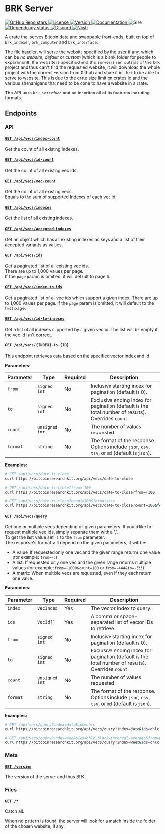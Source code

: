 # BRK Server

<p align="left">
  <a href="https://github.com/bitcoinresearchkit/brk">
    <img alt="GitHub Repo stars" src="https://img.shields.io/github/stars/bitcoinresearchkit/brk?style=social">
  </a>
  <a href="https://github.com/bitcoinresearchkit/brk/blob/main/LICENSE.md">
    <img src="https://img.shields.io/crates/l/brk" alt="License" />
  </a>
  <a href="https://crates.io/crates/brk_server">
    <img src="https://img.shields.io/crates/v/brk_server" alt="Version" />
  </a>
  <a href="https://docs.rs/brk_server">
    <img src="https://img.shields.io/docsrs/brk_server" alt="Documentation" />
  </a>
  <img src="https://img.shields.io/crates/size/brk_server" alt="Size" />
  <a href="https://deps.rs/crate/brk_server">
    <img src="https://deps.rs/crate/brk_server/latest/status.svg" alt="Dependency status">
  </a>
  <a href="https://discord.gg/HaR3wpH3nr">
    <img src="https://img.shields.io/discord/1350431684562124850?label=discord" alt="Discord" />
  </a>
  <a href="https://primal.net/p/nprofile1qqsfw5dacngjlahye34krvgz7u0yghhjgk7gxzl5ptm9v6n2y3sn03sqxu2e6">
    <img src="https://img.shields.io/badge/nostr-purple?link=https%3A%2F%2Fprimal.net%2Fp%2Fnprofile1qqsfw5dacngjlahye34krvgz7u0yghhjgk7gxzl5ptm9v6n2y3sn03sqxu2e6" alt="Nostr" />
  </a>
</p>

A crate that serves Bitcoin data and swappable front-ends, built on top of `brk_indexer`, `brk_computer` and `brk_interface`.

The file handler, will serve the website specified by the user if any, which can be *no website*, *default* or *custom* (which is a blank folder for people to experiment). If a website is specified and the server is ran outside of the brk project and thus can't find the requested website, it will download the whole project with the correct version from Github and store it in `.brk` to be able to serve to website. This is due to the crate size limit on [crates.io](https://crates.io) and the various shenanigans that need to be done to have a website in a crate.

The API uses `brk_interface` and so inherites all of its features including formats.

## Endpoints

### API

#### [`GET /api/vecs/index-count`](https://bitcoinresearchkit.org/api/vecs/index-count)

Get the count of all existing indexes.

#### [`GET /api/vecs/id-count`](https://bitcoinresearchkit.org/api/vecs/id-count)

Get the count of all existing vec ids.

#### [`GET /api/vecs/vec-count`](https://bitcoinresearchkit.org/api/vecs/vec-count)

Get the count of all existing vecs. \
Equals to the sum of supported Indexes of each vec id.

#### [`GET /api/vecs/indexes`](https://bitcoinresearchkit.org/api/vecs/indexes)

Get the list of all existing indexes.

#### [`GET /api/vecs/accepted-indexes`](https://bitcoinresearchkit.org/api/vecs/accepted-indexes)

Get an object which has all existing indexes as keys and a list of their accepted variants as values.

#### [`GET /api/vecs/ids`](https://bitcoinresearchkit.org/api/vecs/ids)

Get a paginated list of all existing vec ids. \
There are up to 1,000 values per page. \
If the `page` param is omitted, it will default to page `0`.

#### [`GET /api/vecs/index-to-ids`](https://bitcoinresearchkit.org/api/vecs/index-to-ids)

Get a paginated list of all vec ids which support a given index.
There are up to 1,000 values per page.
If the `page` param is omitted, it will default to the first page.

#### [`GET /api/vecs/id-to-indexes`](https://bitcoinresearchkit.org/api/vecs/id-to-indexes)

Get a list of all indexes supported by a given vec id.
The list will be empty if the vec id isn't correct.

#### `GET /api/vecs/{INDEX}-to-{ID}`

This endpoint retrieves data based on the specified vector index and id.

**Parameters:**

| Parameter | Type | Required | Description |
| --- | --- | --- | --- |
| `from` | `signed int` | No | Inclusive starting index for pagination (default is 0). |
| `to` | `signed int` | No | Exclusive ending index for pagination (default is the total number of results). Overrides `count` |
| `count` | `unsigned int` | No | The number of values requested |
| `format` | `string` | No | The format of the response. Options include `json`, `csv`, `tsv`, or `md` (default is `json`). |

**Examples:**

```sh
# GET /api/vecs/date-to-close
curl https://bitcoinresearchkit.org/api/vecs/date-to-close

# GET /api/vecs/date-to-close?from=-100
curl https://bitcoinresearchkit.org/api/vecs/date-to-close?from=-100

# GET /api/vecs/date-to-close?count=100&format=csv
curl https://bitcoinresearchkit.org/api/vecs/date-to-close?count=100&format=csv
```

#### `GET /api/vecs/query`

Get one or multiple vecs depending on given parameters.
If you'd like to request multiple vec ids, simply separate them with a ','. \
To get the last value set `-1` to the `from` parameter. \
The response's format will depend on the given parameters, it will be:
- A value: If requested only one vec and the given range returns one value (for example: `from=-1`)
- A list: If requested only one vec and the given range returns multiple values (for example: `from=-1000&count=100` or `from=-444&to=-333`)
- A matrix: When multiple vecs are requested, even if they each return one value.

**Parameters:**

| Parameter | Type | Required | Description |
| --- | --- | --- | --- |
| `index` | `VecIndex` | Yes | The vector index to query. |
| `ids` | `VecId[]` | Yes | A comma or space-separated list of vector IDs to retrieve. |
| `from` | `signed int` | No | Inclusive starting index for pagination (default is 0). |
| `to` | `signed int` | No | Exclusive ending index for pagination (default is the total number of results). Overrides `count` |
| `count` | `unsigned int` | No | The number of values requested |
| `format` | `string` | No | The format of the response. Options include `json`, `csv`, `tsv`, or `md` (default is `json`). |

**Examples:**

```sh
# GET /api/vecs/query?index=date&ids=ohlc
curl https://bitcoinresearchkit.org/api/vecs/query?index=date&ids=ohlc

# GET /api/vecs/query?index=week&ids=ohlc,block-interval-average&from=0&to=20&format=md
curl https://bitcoinresearchkit.org/api/vecs/query?index=week&ids=ohlc,block-interval-average&from=0&to=20&format=md
```

### Meta

#### [`GET /version`](https://bitcoinresearchkit.org/version)

The version of the server and thus BRK.

### Files

#### `GET /*`

Catch all.

When no pattern is found, the server will look for a match inside the folder of the chosen website, if any.
